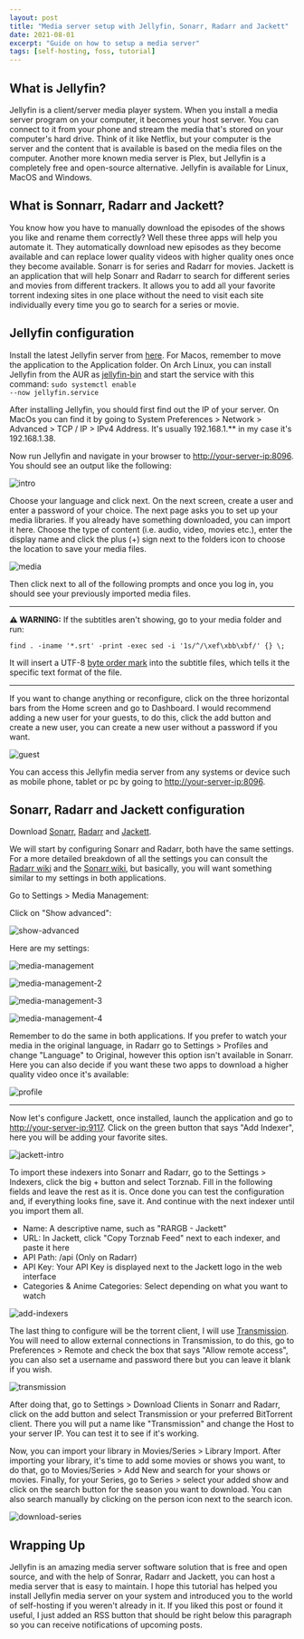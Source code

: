 ```yaml
---
layout: post
title: "Media server setup with Jellyfin, Sonarr, Radarr and Jackett"
date: 2021-08-01
excerpt: "Guide on how to setup a media server"
tags: [self-hosting, foss, tutorial]
---
```


## What is Jellyfin?

Jellyfin is a client/server media player system. When you install a media server program on your computer, it becomes your host server. You can connect to it from your phone and stream the media that's stored on your computer's hard drive. Think of it like Netflix, but your computer is the server and the content that is available is based on the media files on the computer. Another more known media server is Plex, but Jellyfin is a completely free and open-source alternative. Jellyfin is available for Linux, MacOS and Windows.

## What is Sonnarr, Radarr and Jackett?

You know how you have to manually download the episodes of the shows you like and rename them correctly? Well these three apps will help you automate it. They automatically download new episodes as they become available and can replace lower quality videos with higher quality ones once they become available. Sonarr is for series and Radarr for movies. Jackett is an application that will help Sonarr and Radarr to search for different series and movies from different trackers. It allows you to add all your favorite torrent indexing sites in one place without the need to visit each site individually every time you go to search for a series or movie.

## Jellyfin configuration
Install the latest Jellyfin server from [here](https://jellyfin.org/downloads/). For Macos, remember to move the application to the Application folder. On Arch Linux, you can install Jellyfin from the AUR as [jellyfin-bin](https://aur.archlinux.org/packages/jellyfin-bin/) and start the service with this command: <code>sudo systemctl enable --now  jellyfin.service</code>

After installing Jellyfin, you should first find out the IP of your server. On MacOs you can find it by going to System Preferences > Network > Advanced > TCP / IP > IPv4 Address. It's usually 192.168.1.** in my case it's 192.168.1.38.

Now run Jellyfin and navigate in your browser to <http://your-server-ip:8096>. You should see an output like the following: 

![intro](https://user-images.githubusercontent.com/34800654/127638294-1a55f7bc-203b-4f1d-8c64-57cea243a151.png)

Choose your language and click next. On the next screen, create a user and enter a password of your choice. The next page asks you to set up your media libraries. If you already have something downloaded, you can import it here. Choose the type of content (i.e. audio, video, movies etc.), enter the display name and click the plus (+) sign next to the folders icon to choose the location to save your media files.

![media](https://user-images.githubusercontent.com/34800654/127638456-629794ac-c89d-4535-b576-0ee052431ef6.png)

Then click next to all of the following prompts and once you log in, you should see your previously imported media files.

---
**⚠ WARNING:** If the subtitles aren't showing, go to your media folder and run:

```
find . -iname '*.srt' -print -exec sed -i '1s/^/\xef\xbb\xbf/' {} \;
```

It will insert a UTF-8 [byte order mark](https://wikiless.org/wiki/Byte_order_mark?lang=en) into the subtitle files, which tells it the specific text format of the file.

---

If you want to change anything or reconfigure, click on the three horizontal bars from the Home screen and go to Dashboard. I would recommend adding a new user for your guests, to do this, click the add button and create a new user, you can create a new user without a password if you want.

![guest](https://user-images.githubusercontent.com/34800654/127638487-ca3fb107-4c39-4874-8915-cd34aefb6723.png)

You can access this Jellyfin media server from any systems or device such as mobile phone, tablet or pc by going to <http://your-server-ip:8096>. 

## Sonarr, Radarr and Jackett configuration

Download [Sonarr](https://sonarr.tv/#download), [Radarr](https://radarr.video/#download) and [Jackett](https://github.com/Jackett/Jackett/releases/tag/v0.18.502). 

We will start by configuring Sonarr and Radarr, both have the same settings. For a more detailed breakdown of all the settings you can consult the [Radarr wiki](https://wiki.servarr.com/radarr/settings) and the [Sonarr wiki](https://wiki.servarr.com/sonarr/settings), but basically, you will want something similar to my settings in both applications.

Go to Settings > Media Management:

Click on "Show advanced":

![show-advanced](https://user-images.githubusercontent.com/34800654/127638582-91321adb-44e7-4d6c-a504-faa02325a5bc.png)

Here are my settings:

![media-management](https://user-images.githubusercontent.com/34800654/127642257-f6d2a2d7-36cc-4e73-ae36-9f0863e20838.png)

![media-management-2](https://user-images.githubusercontent.com/34800654/127642314-e494fc8f-15f6-4c97-9f1b-c4788366f12f.png)

![media-management-3](https://user-images.githubusercontent.com/34800654/127642834-74f8c34c-b370-46cf-92c0-4c6ed6e79ba1.png)

![media-management-4](https://user-images.githubusercontent.com/34800654/127642447-6d2e3976-1ce1-41f3-bef7-bb7351077d32.png)

Remember to do the same in both applications. If you prefer to watch your media in the original language, in Radarr go to Settings > Profiles and change "Language" to Original, however this option isn't available in Sonarr. Here you can also decide if you want these two apps to download a higher quality video once it's available:

![profile](https://user-images.githubusercontent.com/34800654/127638683-5eaa844f-578c-4868-bc6b-997d00030b18.png)

<hr>

Now let's configure Jackett, once installed, launch the application and go to <http://your-server-ip:9117>. Click on the green button that says "Add Indexer", here you will be adding your favorite sites.

![jackett-intro](https://user-images.githubusercontent.com/34800654/127638698-33a36254-8d1f-4d42-9255-27da57ca5dd3.png)

To import these indexers into Sonarr and Radarr, go to the Settings > Indexers, click the big + button and select Torznab. Fill in the following fields and leave the rest as it is. Once done you can test the configuration and, if everything looks fine, save it. And continue with the next indexer until you import them all.

* Name: A descriptive name, such as "RARGB - Jackett"
* URL: In Jackett, click "Copy Torznab Feed" next to each indexer, and paste it here
* API Path: /api (Only on Radarr)
* API Key: Your API Key is displayed next to the Jackett logo in the web interface
* Categories & Anime Categories: Select depending on what you want to watch

![add-indexers](https://user-images.githubusercontent.com/34800654/127748747-11640321-3b2d-444c-b754-3af2d66bd11d.png)

The last thing to configure will be the torrent client, I will use [Transmission](https://transmissionbt.com/download/). You will need to allow external connections in Transmission, to do this, go to Preferences > Remote and check the box that says "Allow remote access", you can also set a username and password there but you can leave it blank if you wish.

![transmission](https://user-images.githubusercontent.com/34800654/127638756-f2ea8112-8171-4db8-ae03-2184a64c1d3e.png)

After doing that, go to Settings > Download Clients in Sonarr and Radarr, click on the add button and select Transmission or your preferred BitTorrent client. There you will put a name like "Transmission" and change the Host to your server IP. You can test it to see if it's working.

Now, you can import your library in Movies/Series > Library Import. After importing your library, it's time to add some movies or shows you want, to do that, go to Movies/Series > Add New and search for your shows or movies. Finally, for your Series, go to Series > select your added show and click on the search button for the season you want to download. You can also search manually by clicking on the person icon next to the search icon.

![download-series](https://user-images.githubusercontent.com/34800654/127644257-55aa3ac6-743b-4d8a-a485-7918313dd5c9.png)

## Wrapping Up

Jellyfin is an amazing media server software solution that is free and open source, and with the help of Sonrar, Radarr and Jackett, you can host a media server that is easy to maintain. I hope this tutorial has helped you install Jellyfin media server on your system and introduced you to the world of self-hosting if you weren't already in it. If you liked this post or found it useful, I just added an RSS button that should be right below this paragraph so you can receive notifications of upcoming posts.